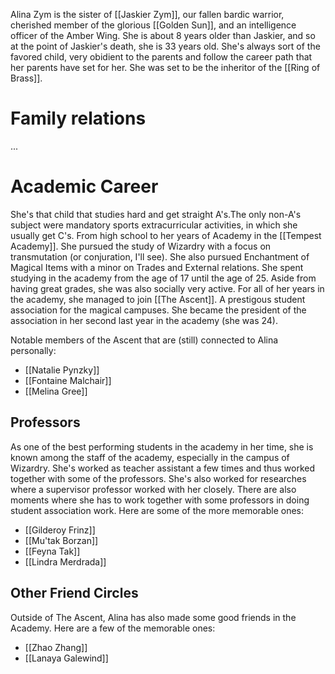 Alina Zym is the sister of [[Jaskier Zym]], our fallen bardic warrior, cherished member of the glorious [[Golden Sun]], and an intelligence officer of the Amber Wing. She is about 8 years older than Jaskier, and so at the point of Jaskier's death, she is 33 years old. She's always sort of the favored child, very obidient to the parents and follow the career path that her parents have set for her. She was set to be the inheritor of the [[Ring of Brass]].

# Family relations

...
# Academic Career

She's that child that studies hard and get straight A's.The only non-A's subject were mandatory sports extracurricular activities, in which she usually get C's. From high school to her years of Academy in the [[Tempest Academy]]. She pursued the study of Wizardry with a focus on transmutation (or conjuration, I'll see). She also pursued Enchantment of Magical Items with a minor on Trades and External relations. She spent studying in the academy from the age of 17 until the age of 25. Aside from having great grades, she was also socially very active. For all of her years in the academy, she managed to join [[The Ascent]]. A prestigous student association for the magical campuses. She became the president of the association in her second last year in the academy (she was 24).

Notable members of the Ascent that are (still) connected to Alina personally:
- [[Natalie Pynzky]]
- [[Fontaine Malchair]]
- [[Melina Gree]]

## Professors

As one of the best performing students in the academy in her time, she is known among the staff of the academy, especially in the campus of Wizardry. She's worked as teacher assistant a few times and thus worked together with some of the professors. She's also worked for researches where a supervisor professor worked with her closely. There are also moments where she has to work together with some professors in doing student association work. Here are some of the more memorable ones:
- [[Gilderoy Frinz]]
- [[Mu'tak Borzan]]
- [[Feyna Tak]]
- [[Lindra Merdrada]]

## Other Friend Circles

Outside of The Ascent, Alina has also made some good friends in the Academy. Here are a few of the memorable ones:
- [[Zhao Zhang]]
- [[Lanaya Galewind]]





